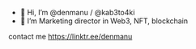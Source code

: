 - 👋 Hi, I’m @denmanu / @kab3to4ki
- 👀 I’m Marketing director in Web3, NFT, blockchain

contact me https://linktr.ee/denmanu
